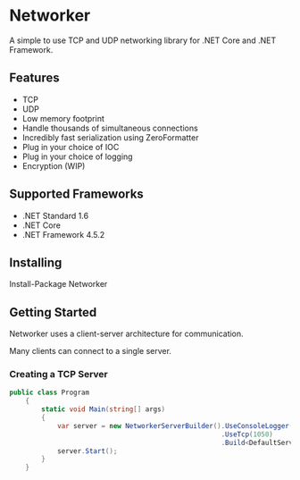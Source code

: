 # Networker
A simple to use TCP and UDP networking library for .NET Core and .NET Framework.

## Features
* TCP
* UDP
* Low memory footprint
* Handle thousands of simultaneous connections
* Incredibly fast serialization using ZeroFormatter
* Plug in your choice of IOC
* Plug in your choice of logging
* Encryption (WIP)

## Supported Frameworks
* .NET Standard 1.6
* .NET Core
* .NET Framework 4.5.2

## Installing
Install-Package Networker

## Getting Started

Networker uses a client-server architecture for communication.

Many clients can connect to a single server.

### Creating a TCP Server
```csharp
public class Program
    {
        static void Main(string[] args)
        {
            var server = new NetworkerServerBuilder().UseConsoleLogger()
                                                     .UseTcp(1050)
                                                     .Build<DefaultServer>();
            server.Start();
        }
    }
```
